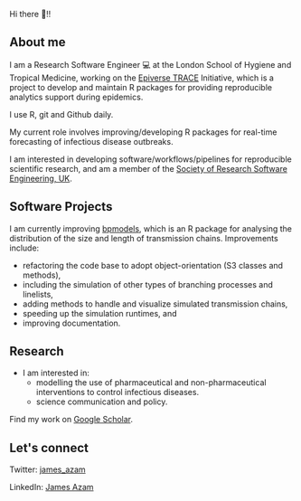 Hi there :wave:!! 

## About me

I am a Research Software Engineer :computer: at the London School of Hygiene and Tropical Medicine, working on the [Epiverse TRACE](https://github.com/epiverse-trace) Initiative, which is a project to develop and maintain R packages for providing reproducible analytics support during epidemics. 

I use R, git and Github daily.

My current role involves improving/developing R packages for real-time forecasting of infectious disease outbreaks. 

I am interested in developing software/workflows/pipelines for reproducible scientific research, and am a member of the [Society of Research Software Engineering, UK](https://society-rse.org/). 

## Software Projects

I am currently improving [bpmodels](https://github.com/epiverse-trace/bpmodels), which is an R package for analysing the distribution of the size and length of transmission chains. Improvements include: 
- refactoring the code base to adopt object-orientation (S3 classes and methods), 
- including the simulation of other types of branching processes and  linelists, 
- adding methods to handle and visualize simulated transmission chains, 
- speeding up the simulation runtimes, and 
- improving documentation. 

## Research

- I am interested in: 
    - modelling the use of pharmaceutical and non-pharmaceutical interventions to control infectious diseases. 
    - science communication and policy. 

Find my work on [Google Scholar](https://scholar.google.co.za/citations?user=IxRpXp8AAAAJ&hl=en).

## Let's connect

Twitter: [james_azam](https://twitter.com/james_azam)

LinkedIn: [James Azam](https://www.linkedin.com/in/james-azam-phd-6b5b00176/)

